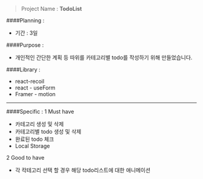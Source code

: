 > Project Name : **TodoList**

####Planning :

- 기간 : 3일

####Purpose :

- 개인적인 간단한 계획 등 따위를 카테고리별 todo를 작성하기 위해 만들었습니다.

####Library :

- react-recoil
- react - useForm
- Framer - motion

---

####Specific :
1 Must have

- 카테고리 생성 및 삭제
- 카테고리별 todo 생성 및 삭제
- 완료된 todo 체크
- Local Storage

2 Good to have

- 각 칵테고리 선택 할 경우 해당 todo리스트에 대한 애니메이션

